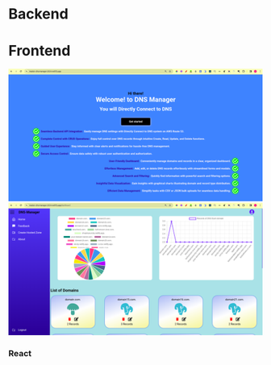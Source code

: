 
# Backend


# Frontend

![welcome image](./readmeImages/welcome.png)
![home](./readmeImages/home.png)
### React 